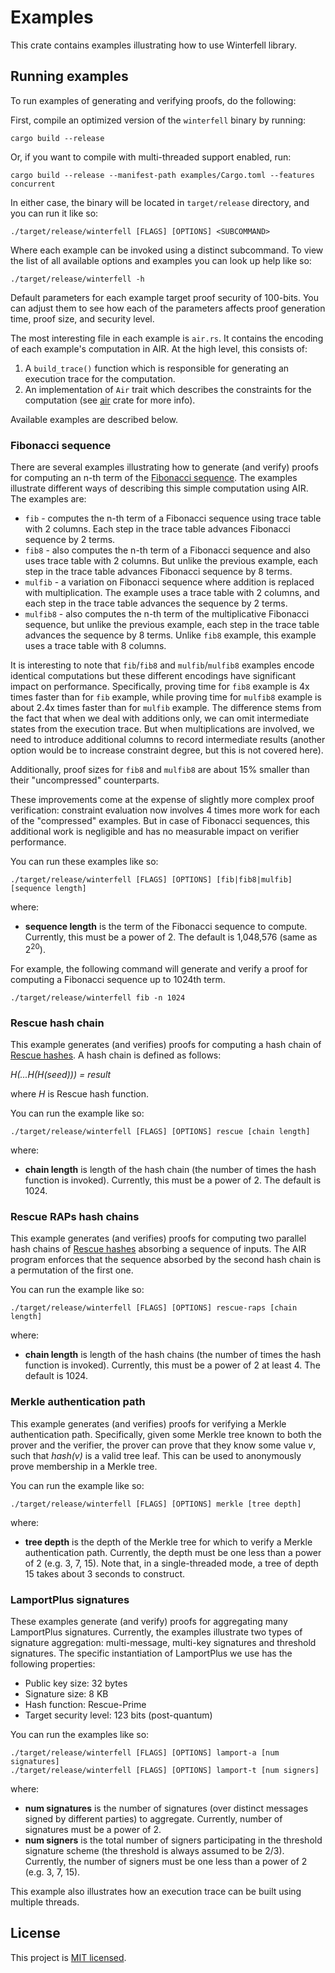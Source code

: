 # Examples
This crate contains examples illustrating how to use Winterfell library.

## Running examples
To run examples of generating and verifying proofs, do the following:

First, compile an optimized version of the `winterfell` binary by running:
```
cargo build --release
```
Or, if you want to compile with multi-threaded support enabled, run:
```
cargo build --release --manifest-path examples/Cargo.toml --features concurrent
```

In either case, the binary will be located in `target/release` directory, and you can run it like so:
```
./target/release/winterfell [FLAGS] [OPTIONS] <SUBCOMMAND>
```
Where each example can be invoked using a distinct subcommand. To view the list of all available options and examples you can look up help like so:

```
./target/release/winterfell -h
```

Default parameters for each example target proof security of 100-bits. You can adjust them to see how each of the parameters affects proof generation time, proof size, and security level.

The most interesting file in each example is `air.rs`. It contains the encoding of each example's computation in AIR. At the high level, this consists of:

1. A `build_trace()` function which is responsible for generating an execution trace for the computation.
2. An implementation of `Air` trait which describes the constraints for the computation (see [air](../air) crate for more info).

Available examples are described below.

### Fibonacci sequence
There are several examples illustrating how to generate (and verify) proofs for computing an n-th term of the [Fibonacci sequence](https://en.wikipedia.org/wiki/Fibonacci_number). The examples illustrate different ways of describing this simple computation using AIR. The examples are:

* `fib` - computes the n-th term of a Fibonacci sequence using trace table with 2 columns. Each step in the trace table advances Fibonacci sequence by 2 terms.
* `fib8` - also computes the n-th term of a Fibonacci sequence and also uses trace table with 2 columns. But unlike the previous example, each step in the trace table advances Fibonacci sequence by 8 terms.
* `mulfib` - a variation on Fibonacci sequence where addition is replaced with multiplication. The example uses a trace table with 2 columns, and each step in the trace table advances the sequence by 2 terms.
* `mulfib8` - also computes the n-th term of the multiplicative Fibonacci sequence, but unlike the previous example, each step in the trace table advances the sequence by 8 terms. Unlike `fib8` example, this example uses a trace table with 8 columns.

It is interesting to note that `fib`/`fib8` and `mulfib`/`mulfib8` examples encode identical computations but these different encodings have significant impact on performance. Specifically, proving time for `fib8` example is 4x times faster than for `fib` example, while proving time for `mulfib8` example is about 2.4x times faster than for `mulfib` example. The difference stems from the fact that when we deal with additions only, we can omit intermediate states from the execution trace. But when multiplications are involved, we need to introduce additional columns to record intermediate results (another option would be to increase constraint degree, but this is not covered here).

Additionally, proof sizes for `fib8` and `mulfib8` are about 15% smaller than their "uncompressed" counterparts.

These improvements come at the expense of slightly more complex proof verification: constraint evaluation now involves 4 times more work for each of the "compressed" examples. But in case of Fibonacci sequences, this additional work is negligible and has no measurable impact on verifier performance.

You can run these examples like so:
```
./target/release/winterfell [FLAGS] [OPTIONS] [fib|fib8|mulfib] [sequence length]
```
where:

* **sequence length** is the term of the Fibonacci sequence to compute. Currently, this must be a power of 2. The default is 1,048,576 (same as 2<sup>20</sup>).

For example, the following command will generate and verify a proof for computing a Fibonacci sequence up to 1024th term.
```
./target/release/winterfell fib -n 1024 
```

### Rescue hash chain
This example generates (and verifies) proofs for computing a hash chain of [Rescue hashes](https://eprint.iacr.org/2019/426). A hash chain is defined as follows:

*H(...H(H(seed))) = result*

where *H* is Rescue hash function.

You can run the example like so:
```
./target/release/winterfell [FLAGS] [OPTIONS] rescue [chain length]
```
where:

* **chain length** is length of the hash chain (the number of times the hash function is invoked). Currently, this must be a power of 2. The default is 1024.

### Rescue RAPs hash chains
This example generates (and verifies) proofs for computing two parallel hash chains of [Rescue hashes](https://eprint.iacr.org/2019/426) absorbing a
sequence of inputs. The AIR program enforces that the sequence absorbed by the second hash chain is a permutation of the first one.

You can run the example like so:
```
./target/release/winterfell [FLAGS] [OPTIONS] rescue-raps [chain length]
```
where:

* **chain length** is length of the hash chains (the number of times the hash function is invoked). Currently, this must be a power of 2 at least 4. The default is 1024.

### Merkle authentication path
This example generates (and verifies) proofs for verifying a Merkle authentication path. Specifically, given some Merkle tree known to both the prover and the verifier, the prover can prove that they know some value *v*, such that *hash(v)* is a valid tree leaf. This can be used to anonymously prove membership in a Merkle tree.

You can run the example like so:
```
./target/release/winterfell [FLAGS] [OPTIONS] merkle [tree depth]
```
where:

* **tree depth** is the depth of the Merkle tree for which to verify a Merkle authentication path. Currently, the depth must be one less than a power of 2 (e.g. 3, 7, 15). Note that, in a single-threaded mode, a tree of depth 15 takes about 3 seconds to construct.

### LamportPlus signatures
These examples generate (and verify) proofs for aggregating many LamportPlus signatures. Currently, the examples illustrate two types of signature aggregation: multi-message, multi-key signatures and threshold signatures. The specific instantiation of LamportPlus we use has the following properties:

* Public key size: 32 bytes
* Signature size: 8 KB
* Hash function: Rescue-Prime
* Target security level: 123 bits (post-quantum)

You can run the examples like so:
```
./target/release/winterfell [FLAGS] [OPTIONS] lamport-a [num signatures]
./target/release/winterfell [FLAGS] [OPTIONS] lamport-t [num signers]
```
where:

* **num signatures** is the number of signatures (over distinct messages signed by different parties) to aggregate. Currently, number of signatures must be a power of 2.
* **num signers** is the total number of signers participating in the threshold signature scheme (the threshold is always assumed to be 2/3). Currently, the number of signers must be one less than a power of 2 (e.g. 3, 7, 15).

This example also illustrates how an execution trace can be built using multiple threads.

License
-------

This project is [MIT licensed](../LICENSE).
